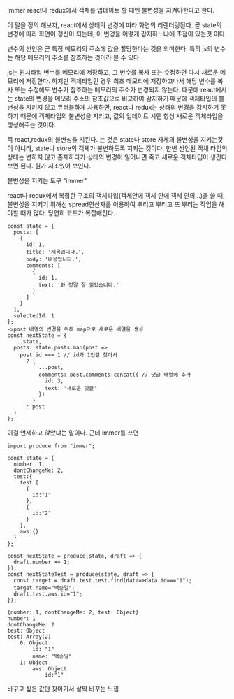 immer
react나 redux에서 객체를 업데이트 할 때엔 불변성을 지켜야한다고 한다.

이 말을 정의 해보자, react에서 상태의 변경에 따라 화면의 리렌더링된다. 곧 state의 변경에 따라 화면이 갱신이 되는데, 이 변경을 어떻게 감지하느냐에 초점이 있는것 이다. 

변수의 선언은 곧 특정 메모리의 주소에 값을 할당한다는 것을 의미한다. 특히 js의 변수는 해당 메모리의 주소를 참조하는 것이라 볼 수 있다. 

js는 원시타입 변수를 메모리에 저장하고, 그 변수를 복사 또는 수정하면 다시 새로운 메모리에 저장한다. 하지만 객체타입인 경우 최초 메모리에 저장하고나서 해당 변수를 복사 또는 수정해도 변수가 참조하는 메모리의 주소가 변경되지 않는다. 때문에 react에서는 state의 변경을 메모리 주소의 참조값으로 비교하여 감지하기 때문에 객체타입의 불변성을 지키지 않고 뮤터블하게 사용하면, react나 redux는 상태의 변경을 감지하기 못하기 때문에 객체타입의 불변성을 지키고, 값의 업데이트 시엔 항상 새로운 객체타입을 생성해주는 것이다.

즉 react,redux의 불변성을 지킨다. 는 것은 state나 store 자체의 불변성을 지키는것이 아니라, state나 store의 객체가 불변하도록 지키는 것이다. 한번 선언된 객채 타입의 상태는 변하지 않고 존재하다가 상태의 변경이 일어나면 죽고 새로운 객체타입이 생긴다 보면 된다. 뭔가 지조있어 보인다.

불변성을 지키는 도구 "immer"

react나 redux에서 복잡한 구조의 객체타입(객체안에 객체 안에 객체 안의 ..)을 쓸 때, 불변성을 지키기 위해선 spread연산자를 이용하여 뿌리고 뿌리고 또 뿌리는 작업을 해야할 때가 많다. 당연히 코드가 복잡해진다.

```tsx
const state = {
  posts: [
    {
      id: 1,
      title: '제목입니다.',
      body: '내용입니다.',
      comments: [
        {
          id: 1,
          text: '와 정말 잘 읽었습니다.'
        }
      ]
    }
  ],
  selectedId: 1
};
->post 배열의 변경을 위해 map으로 새로운 배열을 생성
const nextState = {
  ...state,
  posts: state.posts.map(post =>
    post.id === 1 // id가 1인걸 찾아서
      ? {
          ...post,
          comments: post.comments.concat({ // 댓글 배열에 추가
            id: 3,
            text: '새로운 댓글'
          })
        }
      : post
  )
};
```

이걸 언제하고 앉았냐는 말이다. 근데 immer를 쓰면

```tsx
import produce from "immer";

const state = {
  number: 1,
  dontChangeMe: 2,
  test:{
    test:[
      {
        id:"1"
      },
      {
        id:"2"
      }
    ],
    aws:{}
  }
};

const nextState = produce(state, draft => {
  draft.number += 1;
});
const nextStateTest = produce(state, draft => {
  const target = draft.test.test.find(data=>data.id==="1");
  target.name="백승일";
  draft.test.aws.id="1";
});

{number: 1, dontChangeMe: 2, test: Object}
number: 1
dontChangeMe: 2
test: Object
test: Array(2)
	0: Object
		id: "1"
		name: "백승일"
	1: Object
		aws: Object
			id:"1"
```

바꾸고 싶은 값만 찾아가서 살짝 바꾸는 느낌